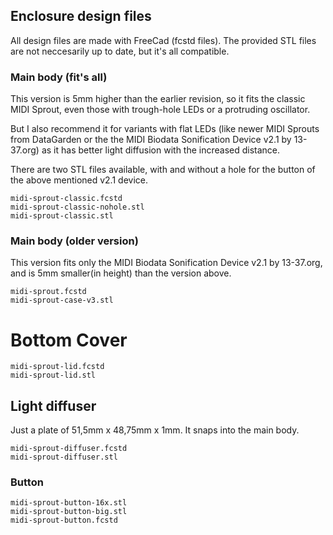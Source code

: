 ## Enclosure design files

All design files are made with FreeCad (fcstd files). 
The provided STL files are not neccesarily up to date, but it's all compatible.

### Main body (fit's all)

This version is 5mm higher than the earlier revision, so it fits the classic MIDI Sprout,
even those with trough-hole LEDs or a protruding oscillator.

But I also recommend it for variants with flat LEDs (like newer MIDI Sprouts from DataGarden or the the MIDI Biodata Sonification Device v2.1 by 13-37.org) 
as it has better light diffusion with the increased distance.

There are two STL files available, with and without a hole for the button of the above mentioned v2.1 device.

    midi-sprout-classic.fcstd 
    midi-sprout-classic-nohole.stl 
    midi-sprout-classic.stl      

### Main body (older version)

This version fits only the MIDI Biodata Sonification Device v2.1 by 13-37.org, and is 5mm smaller(in height) than the version above.

    midi-sprout.fcstd
    midi-sprout-case-v3.stl

# Bottom Cover

    midi-sprout-lid.fcstd
    midi-sprout-lid.stl

## Light diffuser

Just a plate of 51,5mm x 48,75mm x 1mm. It snaps into the main body.

    midi-sprout-diffuser.fcstd
    midi-sprout-diffuser.stl

### Button

    midi-sprout-button-16x.stl
    midi-sprout-button-big.stl
    midi-sprout-button.fcstd
